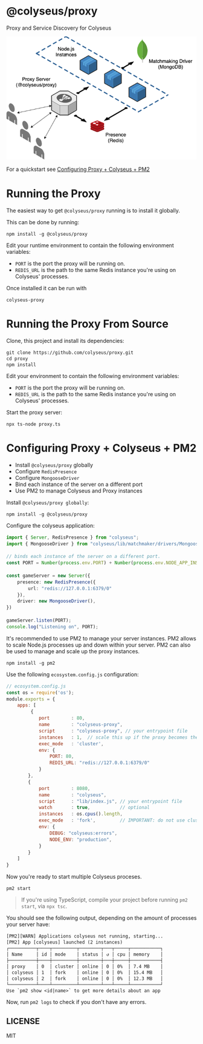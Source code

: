 # @colyseus/proxy

Proxy and Service Discovery for Colyseus

<img src="architecture.png?raw=true" alt="Architecture representation" />

For a quickstart see [Configuring Proxy + Colyseus + PM2](#configuring-proxy--colyseus--pm2)

# Running the Proxy

The easiest way to get `@colyseus/proxy` running is to install it globally.

This can be done by running:
```
npm install -g @colyseus/proxy
```

Edit your runtime environment to contain the following environment variables:

- `PORT` is the port the proxy will be running on.
- `REDIS_URL` is the path to the same Redis instance you're using on Colyseus' processes.

Once installed it can be run with
```
colyseus-proxy
```

# Running the Proxy From Source

Clone, this project and install its dependencies:

```
git clone https://github.com/colyseus/proxy.git
cd proxy
npm install
```

Edit your environment to contain the following environment variables:

- `PORT` is the port the proxy will be running on.
- `REDIS_URL` is the path to the same Redis instance you're using on Colyseus' processes.

Start the proxy server:

```
npx ts-node proxy.ts
```

# Configuring Proxy + Colyseus + PM2
- Install `@colyseus/proxy` globally
- Configure `RedisPresence`
- Configure `MongooseDriver`
- Bind each instance of the server on a different port
- Use PM2 to manage Colyseus and Proxy instances

Install `@colyseus/proxy globally`:
```
npm install -g @colyseus/proxy
```

Configure the colyseus application:
```typescript
import { Server, RedisPresence } from "colyseus";
import { MongooseDriver } from "colyseus/lib/matchmaker/drivers/MongooseDriver"

// binds each instance of the server on a different port.
const PORT = Number(process.env.PORT) + Number(process.env.NODE_APP_INSTANCE);

const gameServer = new Server({
    presence: new RedisPresence({
        url: "redis://127.0.0.1:6379/0"
    }),
    driver: new MongooseDriver(),
})

gameServer.listen(PORT);
console.log("Listening on", PORT);
```

It's recommended to use PM2 to manage your server instances. PM2 allows to scale
Node.js processes up and down within your server.
PM2 can also be used to manage and scale up the proxy instances.

```
npm install -g pm2
```

Use the following `ecosystem.config.js` configuration:

```javascript
// ecosystem.config.js
const os = require('os');
module.exports = {
    apps: [
         {
            port        : 80,
            name        : "colyseus-proxy",
            script      : "colyseus-proxy", // your entrypoint file
            instances   : 1,  // scale this up if the proxy becomes the bottleneck
            exec_mode   : 'cluster', 
            env: {
                PORT: 80,
                REDIS_URL: "redis://127.0.0.1:6379/0"
            }
        },   
        {
            port        : 8080,
            name        : "colyseus",
            script      : "lib/index.js", // your entrypoint file
            watch       : true,           // optional
            instances   : os.cpus().length,
            exec_mode   : 'fork',         // IMPORTANT: do not use cluster mode.
            env: {
                DEBUG: "colyseus:errors",
                NODE_ENV: "production",
            }
        }
    ]
}
```

Now you're ready to start multiple Colyseus proceses.

```
pm2 start
```

> If you're using TypeScript, compile your project before running `pm2 start`,
> via `npx tsc`.

You should see the following output, depending on the amount of processes your
server have:

```
[PM2][WARN] Applications colyseus not running, starting...
[PM2] App [colyseus] launched (2 instances)
┌──────────┬────┬─────────┬────────┬───┬─────┬───────────┐
│ Name     │ id │ mode    │ status │ ↺ │ cpu │ memory    │
├──────────┼────┼─────────┼────────┼───┼─────┼───────────┤
│ proxy    │ 0  │ cluster │ online │ 0 │ 0%  │ 7.4 MB    │
│ colyseus │ 1  │ fork    │ online │ 0 │ 0%  │ 15.4 MB   │
│ colyseus │ 2  │ fork    │ online │ 0 │ 0%  │ 12.3 MB   │
└──────────┴────┴─────────┴────────┴───┴─────┴───────────┘
Use `pm2 show <id|name>` to get more details about an app
```

Now, run `pm2 logs` to check if you don't have any errors.


## LICENSE

MIT
